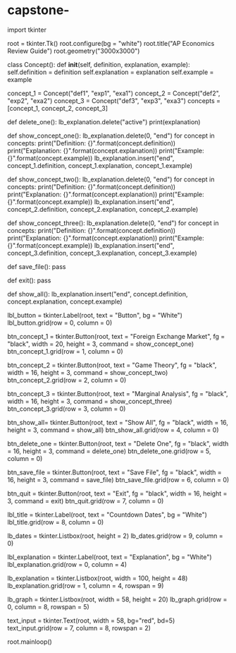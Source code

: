# capstone-
import tkinter 

root = tkinter.Tk()
root.configure(bg = "white")
root.title("AP Economics Review Guide") 
root.geometry("3000x3000")


class Concept():
    def __init__(self, definition, explanation, example): 
        self.definition = definition
        self.explanation = explanation
        self.example = example

concept_1 = Concept("def1", "exp1", "exa1")
concept_2 = Concept("def2", "exp2", "exa2")
concept_3 = Concept("def3", "exp3", "exa3")
concepts = [concept_1, concept_2, concept_3]

def delete_one():
    lb_explanation.delete("active")
    print(explanation)

def show_concept_one():
    lb_explanation.delete(0, "end")
    for concept in concepts:
        print("Definition: {}".format(concept.definition))
        print("Explanation: {}".format(concept.explanation))
        print("Example: {}".format(concept.example))
    lb_explanation.insert("end", concept_1.definition, concept_1.explanation, concept_1.example)


def show_concept_two():
    lb_explanation.delete(0, "end")
    for concept in concepts:
        print("Definition: {}".format(concept.definition))
        print("Explanation: {}".format(concept.explanation))
        print("Example: {}".format(concept.example))
    lb_explanation.insert("end", concept_2.definition, concept_2.explanation, concept_2.example)

def show_concept_three():
    lb_explanation.delete(0, "end")
    for concept in concepts:
        print("Definition: {}".format(concept.definition))
        print("Explanation: {}".format(concept.explanation))
        print("Example: {}".format(concept.example))
    lb_explanation.insert("end", concept_3.definition, concept_3.explanation, concept_3.example)

def save_file():
    pass 

def exit():
    pass

def show_all():
    lb_explanation.insert("end", concept.definition, concept.explanation, concept.example) 












lbl_button = tkinter.Label(root, text = "Button", bg = "White")
lbl_button.grid(row = 0, column = 0)

btn_concept_1 = tkinter.Button(root, text = "Foreign Exchange Market", fg = "black", width = 20, height = 3, command = show_concept_one) 
btn_concept_1.grid(row = 1, column = 0)

btn_concept_2 = tkinter.Button(root, text = "Game Theory", fg = "black", width = 16, height = 3, command = show_concept_two) 
btn_concept_2.grid(row = 2, column = 0)

btn_concept_3 = tkinter.Button(root, text = "Marginal Analysis", fg = "black", width = 16, height = 3, command = show_concept_three) 
btn_concept_3.grid(row = 3, column = 0)

btn_show_all= tkinter.Button(root, text = "Show All", fg = "black", width = 16, height = 3, command = show_all) 
btn_show_all.grid(row = 4, column = 0)

btn_delete_one = tkinter.Button(root, text = "Delete One", fg = "black", width = 16, height = 3, command = delete_one) 
btn_delete_one.grid(row = 5, column = 0)

btn_save_file = tkinter.Button(root, text = "Save File", fg = "black", width = 16, height = 3, command = save_file) 
btn_save_file.grid(row = 6, column = 0)

btn_quit = tkinter.Button(root, text = "Exit", fg = "black", width = 16, height = 3, command = exit) 
btn_quit.grid(row = 7, column = 0)

lbl_title = tkinter.Label(root, text = "Countdown Dates", bg = "White")
lbl_title.grid(row = 8, column = 0)

lb_dates = tkinter.Listbox(root, height = 2) 
lb_dates.grid(row = 9, column = 0)

lbl_explanation = tkinter.Label(root, text = "Explanation", bg = "White")
lbl_explanation.grid(row = 0, column = 4)

lb_explanation = tkinter.Listbox(root, width = 100, height = 48) 
lb_explanation.grid(row = 1, column = 4, rowspan = 9)

lb_graph = tkinter.Listbox(root, width = 58, height = 20) 
lb_graph.grid(row = 0, column = 8, rowspan = 5)



text_input = tkinter.Text(root, width = 58, bg="red", bd=5)
text_input.grid(row = 7, column = 8, rowspan = 2) 





root.mainloop() 





